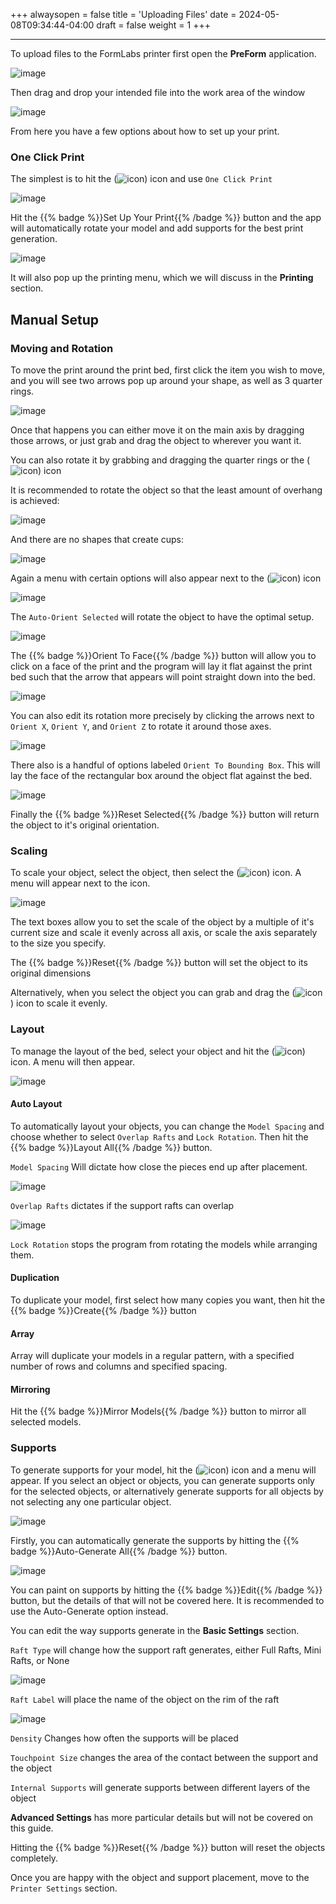 +++
alwaysopen = false
title = 'Uploading Files'
date = 2024-05-08T09:34:44-04:00
draft = false
weight = 1
+++

---

To upload files to the FormLabs printer first open the **PreForm** application.

![image](/images/1.png)

Then drag and drop your intended file into the work area of the window

![image](/images/2.png)

From here you have a few options about how to set up your print. 

### One Click Print

The simplest is to hit the (![icon](/images/3.png)) icon and use `One Click Print`

![image](/images/4.png)

Hit the {{% badge %}}Set Up Your Print{{% /badge %}} button and the app will automatically rotate your model and add supports for the best print generation. 

![image](/images/5.png)

It will also pop up the printing menu, which we will discuss in the **Printing** section.

## Manual Setup

### Moving and Rotation

To move the print around the print bed, first click the item you wish to move, and you will see two arrows pop up around your shape, as well as 3 quarter rings.

![image](/images/6.png)

Once that happens you can either move it on the main axis by dragging those arrows, or just grab and drag the object to wherever you want it.

You can also rotate it by grabbing and dragging the quarter rings or the (![icon](/images/7.png)) icon



It is recommended to rotate the object so that the least amount of overhang is achieved:

![image](/images/8.png)

And there are no shapes that create cups:

![image](/images/9.png)

Again a menu with certain options will also appear next to the (![icon](/images/10.png)) icon

![image](/images/11.png)

The `Auto-Orient Selected` will rotate the object to have the optimal setup.

![image](/images/12.png)

The {{% badge %}}Orient To Face{{% /badge %}} button will allow you to click on a face of the print and the program will lay it flat against the print bed such that the arrow that appears will point straight down into the bed.

![image](/images/13.png)

You can also edit its rotation more precisely by clicking the arrows next to `Orient X`, `Orient Y`, and `Orient Z` to rotate it around those axes.

![image](/images/14.png)

There also is a handful of options labeled `Orient To Bounding Box`. This will lay the face of the rectangular box around the object flat against the bed.

![image](/images/15.png)

Finally the {{% badge %}}Reset Selected{{% /badge %}} button will return the object to it's original orientation.

### Scaling

To scale your object, select the object, then select the (![icon](/images/16.png)) icon. A menu will appear next to the icon.

![image](/images/17.png)

The text boxes allow you to set the scale of the object by a multiple of it's current size and scale it evenly across all axis, or scale the axis separately to the size you specify.

The {{% badge %}}Reset{{% /badge %}} button will set the object to its original dimensions

Alternatively, when you select the object you can grab and drag the (![icon](/images/18.png)) icon to scale it evenly.

### Layout

To manage the layout of the bed, select your object and hit the (![icon](/images/19.png)) icon. A menu will then appear.

![image](/images/20.png)

#### Auto Layout

To automatically layout your objects, you can change the `Model Spacing` and choose whether to select `Overlap Rafts` and `Lock Rotation`. Then hit the {{% badge %}}Layout All{{% /badge %}} button.

`Model Spacing` Will dictate how close the pieces end up after placement.

![image](/images/21.png)

`Overlap Rafts` dictates if the support rafts can overlap

![image](/images/22.png)

`Lock Rotation` stops the program from rotating the models while arranging them.

#### Duplication

To duplicate your model, first select how many copies you want, then hit the {{% badge %}}Create{{% /badge %}} button

#### Array
 
Array will duplicate your models in a regular pattern, with a specified number of rows and columns and specified spacing.

#### Mirroring

Hit the {{% badge %}}Mirror Models{{% /badge %}} button to mirror all selected models.

### Supports

To generate supports for your model, hit the (![icon](/images/23.png)) icon and a menu will appear. If you select an object or objects, you can generate supports only for the selected objects, or alternatively generate supports for all objects by not selecting any one particular object. 

![image](/images/24.png)

Firstly, you can automatically generate the supports by hitting the {{% badge %}}Auto-Generate All{{% /badge %}} button.

![image](/images/25.png)

You can paint on supports by hitting the {{% badge %}}Edit{{% /badge %}} button, but the details of that will not be covered here. It is recommended to use the Auto-Generate option instead.

You can edit the way supports generate in the **Basic Settings** section.

`Raft Type` will change how the support raft generates, either Full Rafts, Mini Rafts, or None

![image](/images/26.png)

`Raft Label` will place the name of the object on the rim of the raft

![image](/images/27.png)

`Density` Changes how often the supports will be placed

`Touchpoint Size` changes the area of the contact between the support and the object

`Internal Supports` will generate supports between different layers of the object

**Advanced Settings** has more particular details but will not be covered on this guide.

Hitting the {{% badge %}}Reset{{% /badge %}} button will reset the objects completely.

Once you are happy with the object and support placement, move to the `Printer Settings` section.










